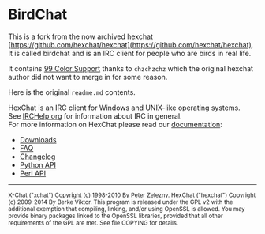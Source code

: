 # BirdChat

This is a fork from the now archived hexchat [https://github.com/hexchat/hexchat](https://github.com/hexchat/hexchat). It is called birdchat and is an IRC client for people who are birds in real life.

It contains [99 Color Support](https://github.com/hexchat/hexchat/pull/2456) thanks to `chzchzchz` which the original hexchat author did not want to merge in for some reason.

Here is the original `readme.md` contents.

HexChat is an IRC client for Windows and UNIX-like operating systems.  
See [IRCHelp.org](http://irchelp.org) for information about IRC in general.  
For more information on HexChat please read our [documentation](https://hexchat.readthedocs.org/en/latest/index.html):
- [Downloads](http://hexchat.github.io/downloads.html)
- [FAQ](https://hexchat.readthedocs.org/en/latest/faq.html)
- [Changelog](https://hexchat.readthedocs.org/en/latest/changelog.html)
- [Python API](https://hexchat.readthedocs.org/en/latest/script_python.html)
- [Perl API](https://hexchat.readthedocs.org/en/latest/script_perl.html)

---

<sub>
X-Chat ("xchat") Copyright (c) 1998-2010 By Peter Zelezny.  
HexChat ("hexchat") Copyright (c) 2009-2014 By Berke Viktor.
</sub>

<sub>
This program is released under the GPL v2 with the additional exemption
that compiling, linking, and/or using OpenSSL is allowed. You may
provide binary packages linked to the OpenSSL libraries, provided that
all other requirements of the GPL are met.
See file COPYING for details.
</sub>
